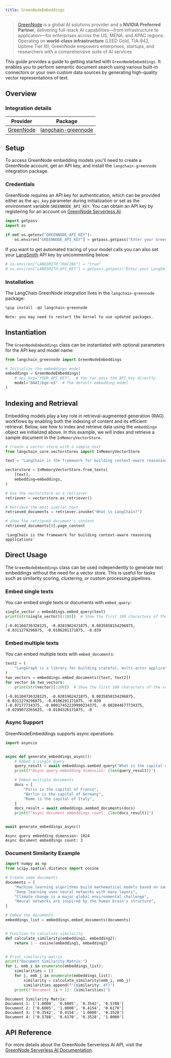 ```yaml
---
title: GreenNodeEmbeddings
---
```


>[GreenNode](https://greennode.ai/) is a global AI solutions provider and a **NVIDIA Preferred Partner**, delivering full-stack AI capabilities—from infrastructure to application—for enterprises across the US, MENA, and APAC regions. Operating on **world-class infrastructure** (LEED Gold, TIA‑942, Uptime Tier III), GreenNode empowers enterprises, startups, and researchers with a comprehensive suite of AI services

This guide provides a guide to getting started with `GreenNodeEmbeddings`. It enables you to perform semantic document search using various built-in connectors or your own custom data sources by generating high-quality vector representations of text.

## Overview
### Integration details

| Provider | Package |
|:--------:|:-------:|
| [GreenNode](/oss/integrations/providers/greennode/) | [langchain-greennode](https://python.langchain.com/v0.2/api_reference/langchain_greennode/embeddings/langchain_greennode.embeddingsGreenNodeEmbeddings.html) |

## Setup

To access GreenNode embedding models you'll need to create a GreenNode account, get an API key, and install the `langchain-greennode` integration package.

### Credentials

GreenNode requires an API key for authentication, which can be provided either as the `api_key` parameter during initialization or set as the environment variable `GREENNODE_API_KEY`. You can obtain an API key by registering for an account on [GreenNode Serverless AI](https://aiplatform.console.greennode.ai/playground).


```python
import getpass
import os

if not os.getenv("GREENNODE_API_KEY"):
    os.environ["GREENNODE_API_KEY"] = getpass.getpass("Enter your GreenNode API key: ")
```

If you want to get automated tracing of your model calls you can also set your [LangSmith](https://docs.smith.langchain.com/) API key by uncommenting below:


```python
# os.environ["LANGSMITH_TRACING"] = "true"
# os.environ["LANGSMITH_API_KEY"] = getpass.getpass("Enter your LangSmith API key: ")
```

### Installation

The LangChain GreenNode integration lives in the `langchain-greennode` package:


```python
%pip install -qU langchain-greennode
```
```output
Note: you may need to restart the kernel to use updated packages.
```
## Instantiation

The `GreenNodeEmbeddings` class can be instantiated with optional parameters for the API key and model name:


```python
from langchain_greennode import GreenNodeEmbeddings

# Initialize the embeddings model
embeddings = GreenNodeEmbeddings(
    # api_key="YOUR_API_KEY",  # You can pass the API key directly
    model="BAAI/bge-m3"  # The default embedding model
)
```

## Indexing and Retrieval

Embedding models play a key role in retrieval-augmented generation (RAG) workflows by enabling both the indexing of content and its efficient retrieval. 
Below, see how to index and retrieve data using the `embeddings` object we initialized above. In this example, we will index and retrieve a sample document in the `InMemoryVectorStore`.


```python
# Create a vector store with a sample text
from langchain_core.vectorstores import InMemoryVectorStore

text = "LangChain is the framework for building context-aware reasoning applications"

vectorstore = InMemoryVectorStore.from_texts(
    [text],
    embedding=embeddings,
)

# Use the vectorstore as a retriever
retriever = vectorstore.as_retriever()

# Retrieve the most similar text
retrieved_documents = retriever.invoke("What is LangChain?")

# show the retrieved document's content
retrieved_documents[0].page_content
```



```output
'LangChain is the framework for building context-aware reasoning applications'
```


## Direct Usage

The `GreenNodeEmbeddings` class can be used independently to generate text embeddings without the need for a vector store. This is useful for tasks such as similarity scoring, clustering, or custom processing pipelines.

### Embed single texts

You can embed single texts or documents with `embed_query`:


```python
single_vector = embeddings.embed_query(text)
print(str(single_vector)[:100])  # Show the first 100 characters of the vector
```
```output
[-0.01104736328125, -0.0281982421875, 0.0035858154296875, -0.0311279296875, -0.0106201171875, -0.039
```
### Embed multiple texts

You can embed multiple texts with `embed_documents`:


```python
text2 = (
    "LangGraph is a library for building stateful, multi-actor applications with LLMs"
)
two_vectors = embeddings.embed_documents([text, text2])
for vector in two_vectors:
    print(str(vector)[:100])  # Show the first 100 characters of the vector
```
```output
[-0.01104736328125, -0.0281982421875, 0.0035858154296875, -0.0311279296875, -0.0106201171875, -0.039
[-0.07177734375, -0.00017452239990234375, -0.002044677734375, -0.0299072265625, -0.0184326171875, -0
```
### Async Support

GreenNodeEmbeddings supports async operations:


```python
import asyncio


async def generate_embeddings_async():
    # Embed a single query
    query_result = await embeddings.aembed_query("What is the capital of France?")
    print(f"Async query embedding dimension: {len(query_result)}")

    # Embed multiple documents
    docs = [
        "Paris is the capital of France",
        "Berlin is the capital of Germany",
        "Rome is the capital of Italy",
    ]
    docs_result = await embeddings.aembed_documents(docs)
    print(f"Async document embeddings count: {len(docs_result)}")


await generate_embeddings_async()
```
```output
Async query embedding dimension: 1024
Async document embeddings count: 3
```
### Document Similarity Example


```python
import numpy as np
from scipy.spatial.distance import cosine

# Create some documents
documents = [
    "Machine learning algorithms build mathematical models based on sample data",
    "Deep learning uses neural networks with many layers",
    "Climate change is a major global environmental challenge",
    "Neural networks are inspired by the human brain's structure",
]

# Embed the documents
embeddings_list = embeddings.embed_documents(documents)


# Function to calculate similarity
def calculate_similarity(embedding1, embedding2):
    return 1 - cosine(embedding1, embedding2)


# Print similarity matrix
print("Document Similarity Matrix:")
for i, emb_i in enumerate(embeddings_list):
    similarities = []
    for j, emb_j in enumerate(embeddings_list):
        similarity = calculate_similarity(emb_i, emb_j)
        similarities.append(f"{similarity:.4f}")
    print(f"Document {i + 1}: {similarities}")
```
```output
Document Similarity Matrix:
Document 1: ['1.0000', '0.6005', '0.3542', '0.5788']
Document 2: ['0.6005', '1.0000', '0.4154', '0.6170']
Document 3: ['0.3542', '0.4154', '1.0000', '0.3528']
Document 4: ['0.5788', '0.6170', '0.3528', '1.0000']
```
## API Reference

For more details about the GreenNode Serverless AI API, visit the [GreenNode Serverless AI Documentation](https://aiplatform.console.greennode.ai/api-docs/maas).
